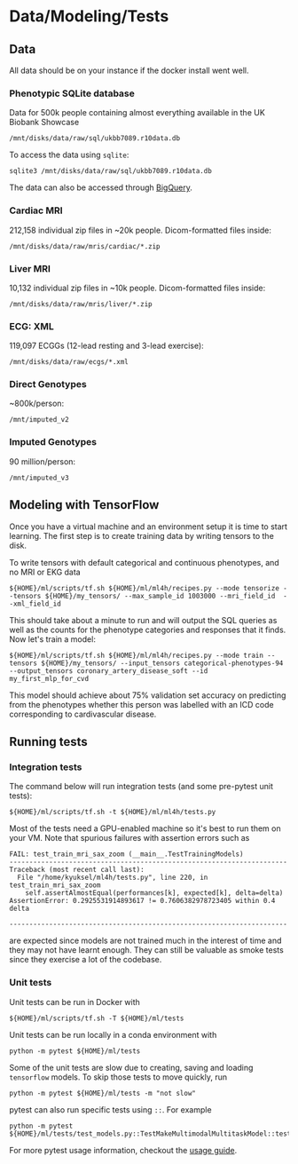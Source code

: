 # Data/Modeling/Tests
## Data
All data should be on your instance if the docker install went well.

### Phenotypic SQLite database
Data for 500k people containing almost everything available in the UK Biobank Showcase

`/mnt/disks/data/raw/sql/ukbb7089.r10data.db`

To access the data using `sqlite`:

`sqlite3 /mnt/disks/data/raw/sql/ukbb7089.r10data.db`

The data can also be accessed through [BigQuery](https://console.cloud.google.com/bigquery?project=broad-ml4h&p=broad-ml4h&page=project).


### Cardiac MRI
212,158 individual zip files in ~20k people. Dicom-formatted files inside:

`/mnt/disks/data/raw/mris/cardiac/*.zip`

### Liver MRI
10,132 individual zip files in ~10k people. Dicom-formatted files inside:

`/mnt/disks/data/raw/mris/liver/*.zip`

### ECG: XML
119,097 ECGGs (12-lead resting and 3-lead exercise):

`/mnt/disks/data/raw/ecgs/*.xml`

### Direct Genotypes 
~800k/person:

`/mnt/imputed_v2`

### Imputed Genotypes
90 million/person:

`/mnt/imputed_v3`

## Modeling with TensorFlow
Once you have a virtual machine and an environment setup it is time to start learning.
The first step is to create training data by writing tensors to the disk.  

To write tensors with default categorical and continuous phenotypes, and no MRI or EKG data
```
${HOME}/ml/scripts/tf.sh ${HOME}/ml/ml4h/recipes.py --mode tensorize --tensors ${HOME}/my_tensors/ --max_sample_id 1003000 --mri_field_id  --xml_field_id
```
This should take about a minute to run and will output the SQL queries as well as the counts for the phenotype categories and responses that it finds.  Now let's train a model:
```
${HOME}/ml/scripts/tf.sh ${HOME}/ml/ml4h/recipes.py --mode train --tensors ${HOME}/my_tensors/ --input_tensors categorical-phenotypes-94 --output_tensors coronary_artery_disease_soft --id my_first_mlp_for_cvd
```
This model should achieve about 75% validation set accuracy on predicting from the phenotypes whether this person was labelled with an ICD code corresponding to cardivascular disease.


## Running tests
### Integration tests
The command below will run integration tests (and some pre-pytest unit tests):
```
${HOME}/ml/scripts/tf.sh -t ${HOME}/ml/ml4h/tests.py
```

Most of the tests need a GPU-enabled machine so it's best to run them on your VM. Note that spurious failures with
assertion errors such as
```
FAIL: test_train_mri_sax_zoom (__main__.TestTrainingModels)
----------------------------------------------------------------------
Traceback (most recent call last):
  File "/home/kyuksel/ml4h/tests.py", line 220, in test_train_mri_sax_zoom
    self.assertAlmostEqual(performances[k], expected[k], delta=delta)
AssertionError: 0.2925531914893617 != 0.7606382978723405 within 0.4 delta

----------------------------------------------------------------------
```
are expected since models are not trained much in the interest of time and they may not have learnt enough. They can
still be valuable as smoke tests since they exercise a lot of the codebase.

### Unit tests
Unit tests can be run in Docker with
```
${HOME}/ml/scripts/tf.sh -T ${HOME}/ml/tests
```
Unit tests can be run locally in a conda environment with
```
python -m pytest ${HOME}/ml/tests
```
Some of the unit tests are slow due to creating, saving and loading `tensorflow` models.
To skip those tests to move quickly, run
```
python -m pytest ${HOME}/ml/tests -m "not slow"
```
pytest can also run specific tests using `::`. For example
```
python -m pytest ${HOME}/ml/tests/test_models.py::TestMakeMultimodalMultitaskModel::test_u_connect_segment
```
For more pytest usage information, checkout the [usage guide](https://docs.pytest.org/en/latest/usage.html).

